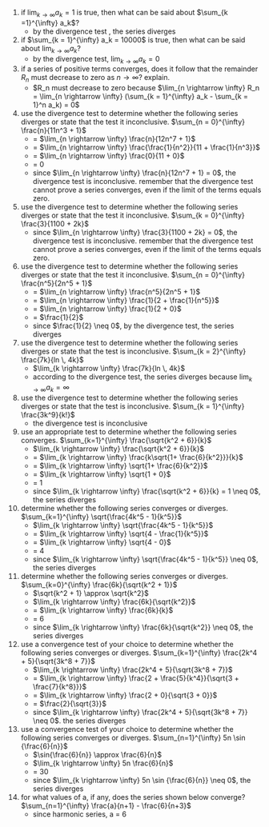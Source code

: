 1. if $\lim_{k \rightarrow \infty} a_k = 1$ is true, then what can be said about $\sum_{k =1}^{\infty} a_k$?
	- by the divergence test , the series diverges
2. if $\sum_{k = 1}^{\infty} a_k = 10000$ is true, then what can be said about $\lim_{k \rightarrow \infty} a_k$?
	- by the divergence test, $\lim_{k \rightarrow \infty} a_k = 0$
3. if a series of positive terms converges, does it follow that the remainder $R_n$ must decrease to zero as $n \rightarrow \infty$? explain.
	- $R_n must decrease to zero because $\lim_{n \rightarrow \infty} R_n = \lim_{n \rightarrow \infty} (\sum_{k = 1}^{\infty} a_k - \sum_{k = 1}^n a_k) = 0$
4. use the divergence test to determine whether the following series diverges or state that the test it inconclusive. $\sum_{n = 0}^{\infty} \frac{n}{11n^3 + 1}$
	- = $\lim_{n \rightarrow \infty} \frac{n}{12n^7 + 1}$
	- = $\lim_{n \rightarrow \infty} \frac{\frac{1}{n^2}}{11 + \frac{1}{n^3}}$
	- = $\lim_{n \rightarrow \infty} \frac{0}{11 + 0}$
	- = 0
	- since $\lim_{n \rightarrow \infty} \frac{n}{12n^7 + 1} = 0$, the divergence test is inconclusive. remember that the divergence test cannot prove a series converges, even if the limit of the terms equals zero. 
5. use the divergence test to determine whether the following series diverges or state that the test it inconclusive. $\sum_{k = 0}^{\infty} \frac{3}{1100 + 2k}$
	- since $\lim_{n \rightarrow \infty} \frac{3}{1100 + 2k} = 0$, the divergence test is inconclusive. remember that the divergence test cannot prove a series converges, even if the limit of the terms equals zero. 
6. use the divergence test to determine whether the following series diverges or state that the test it inconclusive. $\sum_{n = 0}^{\infty} \frac{n^5}{2n^5 + 1}$
	- = $\lim_{n \rightarrow \infty} \frac{n^5}{2n^5 + 1}$
	- = $\lim_{n \rightarrow \infty} \frac{1}{2 + \frac{1}{n^5}}$
	- = $\lim_{n \rightarrow \infty} \frac{1}{2 + 0}$
	- = $\frac{1}{2}$
	- since $\frac{1}{2} \neq 0$, by the divergence test, the series diverges
7. use the divergence test to determine whether the following series diverges or state that the test is inconclusive. $\sum_{k = 2}^{\infty} \frac{7k}{ln \, 4k}$
	- $\lim_{k \rightarrow \infty} \frac{7k}{ln \, 4k}$
	- according to the divergence test, the series diverges because $\lim_{k \rightarrow \infty} a_k  = \infty$
8. use the divergence test to determine whether the following series diverges or state that the test is inconclusive. $\sum_{k = 1}^{\infty} \frac{3k^9}{k!}$
	- the divergence test is inconclusive
9. use an appropriate test to determine whether the following series converges. $\sum_{k=1}^{\infty} \frac{\sqrt{k^2 + 6}}{k}$ 
	- $\lim_{k \rightarrow \infty} \frac{\sqrt{k^2 + 6}}{k}$
	- = $\lim_{k \rightarrow \infty} \frac{k\sqrt{1+ \frac{6}{k^2}}}{k}$
	- = $\lim_{k \rightarrow \infty} \sqrt{1+ \frac{6}{k^2}}$
	- = $\lim_{k \rightarrow \infty} \sqrt{1 + 0}$
	- = 1
	- since $\lim_{k \rightarrow \infty} \frac{\sqrt{k^2 + 6}}{k} = 1 \neq 0$, the series diverges
10. determine whether the following series converges or diverges. $\sum_{k=1}^{\infty} \sqrt{\frac{4k^5 - 1}{k^5}}$
	- $\lim_{k \rightarrow \infty} \sqrt{\frac{4k^5 - 1}{k^5}}$
	- = $\lim_{k \rightarrow \infty} \sqrt{4 - \frac{1}{k^5}}$
	- = $\lim_{k \rightarrow \infty} \sqrt{4 - 0}$
	- = 4
	- since $\lim_{k \rightarrow \infty} \sqrt{\frac{4k^5 - 1}{k^5}} \neq 0$, the series diverges
11. determine whether the following series converges or diverges. $\sum_{k=0}^{\infty} \frac{6k}{\sqrt{k^2 + 1}}$
	- $\sqrt{k^2 + 1} \approx \sqrt{k^2}$
	- $\lim_{k \rightarrow \infty} \frac{6k}{\sqrt{k^2}}$
	- = $\lim_{k \rightarrow \infty} \frac{6k}{k}$
	- = 6
	- since $\lim_{k \rightarrow \infty} \frac{6k}{\sqrt{k^2}} \neq 0$, the series diverges
12. use a convergence test of your choice to determine whether the following series converges or diverges. $\sum_{k=1}^{\infty} \frac{2k^4 + 5}{\sqrt{3k^8 + 7}}$
	- $\lim_{k \rightarrow \infty} \frac{2k^4 + 5}{\sqrt{3k^8 + 7}}$
	- = $\lim_{k \rightarrow \infty} \frac{2 + \frac{5}{k^4}}{\sqrt{3 + \frac{7}{k^8}}}$
	- = $\lim_{k \rightarrow \infty} \frac{2 + 0}{\sqrt{3 + 0}}$
	- = $\frac{2}{\sqrt{3}}$
	- since $\lim_{k \rightarrow \infty} \frac{2k^4 + 5}{\sqrt{3k^8 + 7}} \neq 0$. the series diverges
13. use a convergence test of your choice to determine whether the following series converges or diverges. $\sum_{n=1}^{\infty} 5n \sin {\frac{6}{n}}$
	- $\sin{\frac{6}{n}} \approx \frac{6}{n}$ 
	- $\lim_{k \rightarrow \infty} 5n \frac{6}{n}$
	- = 30
	- since $\lim_{k \rightarrow \infty} 5n \sin {\frac{6}{n}} \neq 0$, the series diverges
14. for what values of​ a, if​ any, does the series shown below​ converge? $\sum_{n=1}^{\infty} \frac{a}{n+1} - \frac{6}{n+3}$
	- since harmonic series, a = 6

